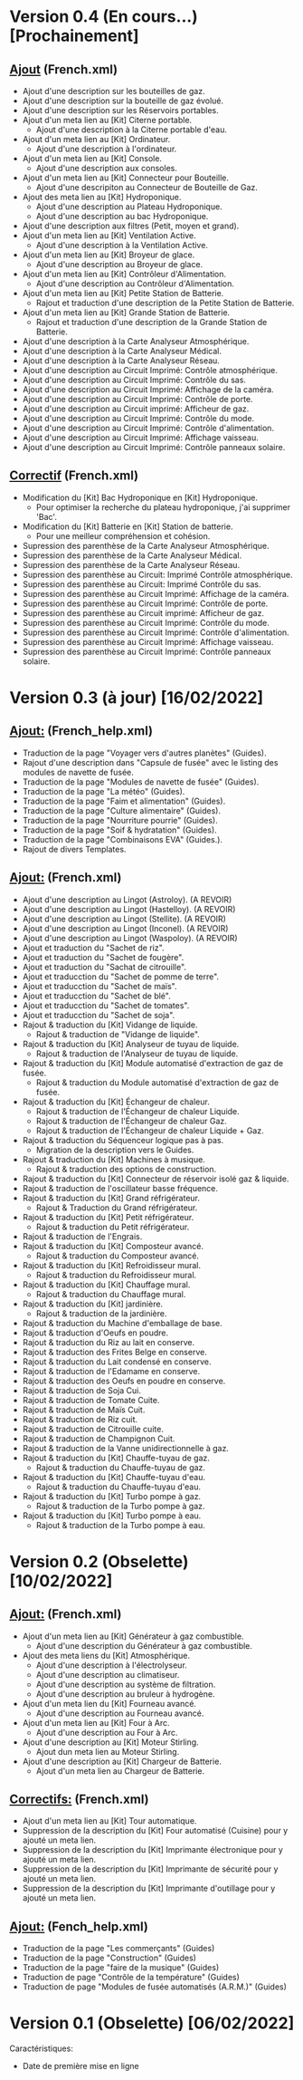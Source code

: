 # Version 0.4 (En cours...) [Prochainement]

## <ins>**Ajout**</ins> (French.xml)
- Ajout d'une description sur les bouteilles de gaz.
- Ajout d'une description sur la bouteille de gaz évolué.
- Ajout d'une description sur les Réservoirs portables.
- Ajout d'un meta lien au [Kit] Citerne portable.
  - Ajout d'une description à la Citerne portable d'eau.
- Ajout d'un meta lien au [Kit] Ordinateur.
  - Ajout d'une description à l'ordinateur.
- Ajout d'un meta lien au [Kit] Console.
  - Ajout d'une description aux consoles.
- Ajout d'un meta lien au [Kit] Connecteur pour Bouteille.
  - Ajout d'une descripiton au Connecteur de Bouteille de Gaz.
- Ajout des meta lien au [Kit] Hydroponique. 
  - Ajout d'une description au Plateau Hydroponique.
  - Ajout d'une description au bac Hydroponique.
- Ajout d'une description aux filtres (Petit, moyen et grand).
- Ajout d'un meta lien au [Kit] Ventilation Active.
  - Ajout d'une description à la Ventilation Active.
- Ajout d'un meta lien au [Kit] Broyeur de glace.
  - Ajout d'une description au Broyeur de glace.
- Ajout d'un meta lien au [Kit] Contrôleur d'Alimentation.
  - Ajout d'une description au Contrôleur d'Alimentation.
- Ajout d'un meta lien au [Kit] Petite Station de Batterie.
  - Rajout et traduction d'une description de la Petite Station de Batterie.
- Ajout d'un meta lien au [Kit] Grande Station de Batterie.
  - Rajout et traduction d'une description de la Grande Station de Batterie.
- Ajout d'une description à la Carte Analyseur Atmosphérique.
- Ajout d'une description à la Carte Analyseur Médical.
- Ajout d'une description à la Carte Analyseur Réseau.
- Ajout d'une description au Circuit Imprimé: Contrôle atmosphérique.
- Ajout d'une description au Circuit Imprimé: Contrôle du sas.
- Ajout d'une description au Circuit Imprimé: Affichage de la caméra.
- Ajout d'une description au Circuit Imprimé: Contrôle de porte.
- Ajout d'une description au Circuit imprimé: Afficheur de gaz.
- Ajout d'une description au Circuit Imprimé: Contrôle du mode.
- Ajout d'une description au Circuit Imprimé: Contrôle d'alimentation.
- Ajout d'une description au Circuit Imprimé: Affichage vaisseau.
- Ajout d'une description au Circuit Imprimé: Contrôle panneaux solaire.
  
## <ins>**Correctif**</ins> (French.xml)
- Modification du [Kit] Bac Hydroponique en [Kit] Hydroponique.
  - Pour optimiser la recherche du plateau hydroponique, j'ai supprimer 'Bac'.
- Modification du [Kit] Batterie en [Kit] Station de batterie.
  - Pour une meilleur compréhension et cohésion.
- Supression des parenthèse de la Carte Analyseur Atmosphérique.
- Supression des parenthèse de la Carte Analyseur Médical.
- Supression des parenthèse de la Carte Analyseur Réseau.
- Supression des parenthèse au Circuit: Imprimé Contrôle atmosphérique.
- Supression des parenthèse au Circuit: Imprimé Contrôle du sas.
- Supression des parenthèse au Circuit Imprimé: Affichage de la caméra.
- Supression des parenthèse au Circuit Imprimé: Contrôle de porte.
- Supression des parenthèse au Circuit imprimé: Afficheur de gaz.
- Supression des parenthèse au Circuit Imprimé: Contrôle du mode.
- Supression des parenthèse au Circuit Imprimé: Contrôle d'alimentation.
- Supression des parenthèse au Circuit Imprimé: Affichage vaisseau.
- Supression des parenthèse au Circuit Imprimé: Contrôle panneaux solaire.

# Version 0.3 (à jour) [16/02/2022]
## <ins>**Ajout:**</ins> (French_help.xml)
  - Traduction de la page "Voyager vers d'autres planètes" (Guides).
  - Rajout d'une description dans "Capsule de fusée" avec le listing des modules de navette de fusée.
  - Traduction de la page "Modules de navette de fusée" (Guides).
  - Traduction de la page "La météo" (Guides).
  - Traduction de la page "Faim et alimentation" (Guides).
  - Traduction de la page "Culture alimentaire" (Guides).
  - Traduction de la page "Nourriture pourrie" (Guides).
  - Traduction de la page "Soif & hydratation" (Guides).
  - Traduction de la page "Combinaisons EVA" (Guides.).
  - Rajout de divers Templates.
## <ins>**Ajout:**</ins> (French.xml)
- Ajout d'une description au Lingot (Astroloy). (A REVOIR)
- Ajout d'une description au Lingot (Hastelloy). (A REVOIR)
- Ajout d'une description au Lingot (Stellite). (A REVOIR)
- Ajout d'une description au Lingot (Inconel). (A REVOIR)
- Ajout d'une description au Lingot (Waspoloy). (A REVOIR)
- Ajout et traduction du "Sachet de riz".
- Ajout et traduction du "Sachet de fougère".
- Ajout et traduction du "Sachat de citrouille".
- Ajout et traducction du "Sachet de pomme de terre".
- Ajout et traducction du "Sachet de maïs".
- Ajout et traducction du "Sachet de blé".
- Ajout et traducction du "Sachet de tomates".
- Ajout et traducction du "Sachet de soja".
- Rajout & traduction du [Kit] Vidange de liquide.
  - Rajout & traduction de "Vidange de liquide".
- Rajout & traduction du [Kit] Analyseur de tuyau de liquide.
  - Rajout & traduction de l'Analyseur de tuyau de liquide.
- Rajout & traduction du [Kit] Module automatisé d'extraction de gaz de fusée.
  - Rajout & traduction du Module automatisé d'extraction de gaz de fusée.
- Rajout & traduction du [Kit] Échangeur de chaleur.
  - Rajout & traduction de l'Échangeur de chaleur Liquide.
  - Rajout & traduction de l'Échangeur de chaleur Gaz.
  - Rajout & traduction de l'Échangeur de chaleur Liquide + Gaz.
- Rajout & traduction du Séquenceur logique pas à pas.
  - Migration de la description vers le Guides.
- Rajout & traduction du [Kit] Machines à musique.
  - Rajout & traduction des options de construction.
- Rajout & traduction du [Kit] Connecteur de réservoir isolé gaz & liquide.
- Rajout & traduction de l'oscillateur basse fréquence.
- Rajout & traduction du [Kit] Grand réfrigérateur.
  - Rajout & Traduction du Grand réfrigérateur. 
- Rajout & traduction du [Kit] Petit réfrigérateur.
  - Rajout & traduction du Petit réfrigérateur.
- Rajout & traduction de l'Engrais.
- Rajout & traduction du [Kit] Composteur avancé.
  - Rajout & traduction du Composteur avancé.
- Rajout & traduction du [Kit] Refroidisseur mural.
  - Rajout & traduction du Refroidisseur mural.
- Rajout & traduction du [Kit] Chauffage mural.
  - Rajout & traduction du Chauffage mural.
- Rajout & traduction du [Kit] jardinière.
  - Rajout & traduction de la jardinière.
- Rajout & traduction du Machine d'emballage de base.
- Rajout & traduction d'Oeufs en poudre.
- Rajout & traduction du Riz au lait en conserve.
- Rajout & traduction des Frites Belge en conserve. 
- Rajout & traduction du Lait condensé en conserve. 
- Rajout & traduction de l'Edamame en conserve.
- Rajout & traduction des Oeufs en poudre en conserve.
- Rajout & traduction de Soja Cui.
- Rajout & traduction de Tomate Cuite.
- Rajout & traduction de Maïs Cuit.
- Rajout & traduction de Riz cuit.
- Rajout & traduction de Citrouille cuite.
- Rajout & traduction de Champignon Cuit.
- Rajout & traduction de la Vanne unidirectionnelle à gaz.
- Rajout & traduction du [Kit] Chauffe-tuyau de gaz.
  - Rajout & traduction du Chauffe-tuyau de gaz.
- Rajout & traduction du [Kit] Chauffe-tuyau d'eau.
  - Rajout & traduction du Chauffe-tuyau d'eau.
- Rajout & traduction du [Kit] Turbo pompe  à gaz.
  - Rajout & traduction de la Turbo pompe  à gaz.
- Rajout & traduction du [Kit] Turbo pompe à eau.
  - Rajout & traduction de la Turbo pompe à eau.
# Version 0.2 (Obselette) [10/02/2022]

## <ins>**Ajout:**</ins> (French.xml)

  - Ajout d'un meta lien au [Kit] Générateur à gaz combustible.
    - Ajout d'une description du Générateur à gaz combustible.
  - Ajout des meta liens du [Kit] Atmosphérique.
    - Ajout d'une description à l'électrolyseur.
    - Ajout d'une description au climatiseur.
    - Ajout d'une description au système de filtration.
    - Ajout d'une description au bruleur à hydrogène.
  - Ajout d'un meta lien du [Kit] Fourneau avancé.
    - Ajout d'une description au Fourneau avancé.
  - Ajout d'un meta lien au [Kit] Four à Arc.
    - Ajout d'une description au Four à Arc.
  - Ajout d'une description au [Kit] Moteur Stirling.
    - Ajout dun meta lien au Moteur Stirling.
  - Ajout d'une description au [Kit] Chargeur de Batterie.
    - Ajout d'un meta lien au Chargeur de Batterie.

## <ins>**Correctifs:**</ins> (French.xml)
- Ajout d'un meta lien au [Kit] Tour automatique.
- Suppression de la description du [Kit] Four automatisé (Cuisine) pour y ajouté un meta lien.
- Suppression de la description du [Kit] Imprimante électronique pour y ajouté un meta lien.
- Suppression de la description du [Kit] Imprimante de sécurité pour y ajouté un meta lien.
- Suppression de la description du [Kit] Imprimante d'outillage pour y ajouté un meta lien.

## <ins>**Ajout:**</ins> (Fench_help.xml)
- Traduction de la page "Les commerçants" (Guides)
- Traduction de la page "Construction" (Guides)
- Traduction de la page "faire de la musique" (Guides)
- Traduction de page "Contrôle de la température" (Guides)
- Traduction de page "Modules de fusée automatisés (A.R.M.)" (Guides)
# Version 0.1 (Obselette) [06/02/2022]

Caractéristiques:

  - Date de première mise en ligne
  
